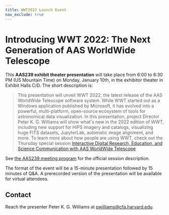 ```yaml
---
title: WWT2022 Launch Event
nav_exclude: true
---
```


# Introducing WWT 2022: The Next Generation of AAS WorldWide Telescope

This **AAS239 exhibit theater presentation** will take place from 6:00 to 6:30
PM (US Mountain Time) on Monday, January 10th, in the exhibitor theater in
Exhibit Halls C/D. The short description is:

> This presentation will unveil WWT 2022, the latest release of the AAS
> WorldWide Telescope software system. While WWT started out as a Windows
> application published by Microsoft, it has evolved into a powerful,
> multi-platform, open-source ecosystem of tools for astronomical data
> visualization. In this presentation, project Director Peter K. G. Williams
> will show what's new in the 2022 edition of WWT, including new support for
> HiPS imagery and catalogs, visualizing huge FITS datasets, JupyterLab,
> automatic image alignment, and more. To learn more about how people are using
> WWT, check out the Thursday special session [Interactive Digital Research,
> Education, and Science Communication with AAS WorldWide
> Telescope][session]

[session]: ./aas239-session.md

See [the AAS239 meeting program][pp] for the official session description.

[pp]: https://submissions.mirasmart.com/AAS239/itinerary/EventDetail.aspx?evt=417

The format of the event will be a 15-minute presentation followed by 15 minutes
of Q&A. A prerecorded version of the presentation will be available for virtual
attendees.


## Contact

Reach the presenter Peter K. G. Williams at <pwilliams@cfa.harvard.edu>.